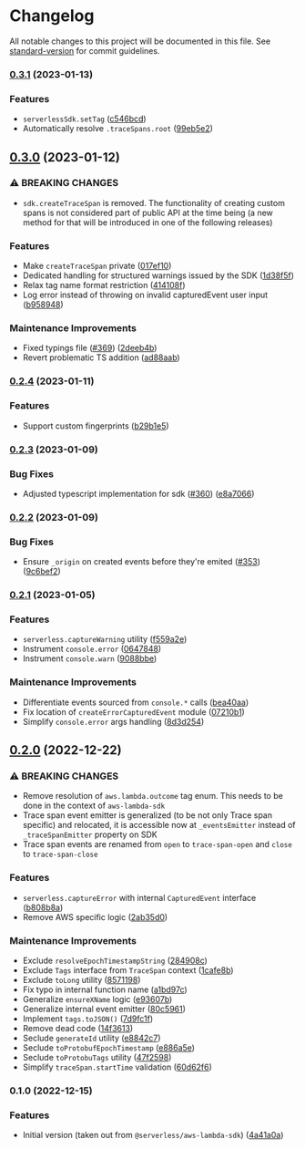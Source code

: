 # Changelog

All notable changes to this project will be documented in this file. See [standard-version](https://github.com/conventional-changelog/standard-version) for commit guidelines.

### [0.3.1](https://github.com/serverless/console/compare/@serverless/sdk@0.3.0...@serverless/sdk@0.3.1) (2023-01-13)

### Features

- `serverlessSdk.setTag` ([c546bcd](https://github.com/serverless/console/commit/c546bcd85bc8ee6d77926ad655c2696eea270ef1))
- Automatically resolve `.traceSpans.root` ([99eb5e2](https://github.com/serverless/console/commit/99eb5e2f20cd60c3e99c75d7e33e70845ef7f9b2))

## [0.3.0](https://github.com/serverless/console/compare/@serverless/sdk@0.2.4...@serverless/sdk@0.3.0) (2023-01-12)

### ⚠ BREAKING CHANGES

- `sdk.createTraceSpan` is removed. The functionality of creating custom spans is not considered part of public API at the time being (a new method for that will be introduced in one of the following releases)

### Features

- Make `createTraceSpan` private ([017ef10](https://github.com/serverless/console/commit/017ef109c1f6ad23adb6b020121b41a4ca539d35))
- Dedicated handling for structured warnings issued by the SDK ([1d38f5f](https://github.com/serverless/console/commit/1d38f5f59e435139ad7fac3c27f30e861cc3fdf2))
- Relax tag name format restriction ([414108f](https://github.com/serverless/console/commit/414108f57dbeb7189c000fb20bc0ac177e85bbfb))
- Log error instead of throwing on invalid capturedEvent user input ([b958948](https://github.com/serverless/console/commit/b958948fa7396a3e26a16606b2bcd98c652bb4fa))

### Maintenance Improvements

- Fixed typings file ([#369](https://github.com/serverless/console/issues/369)) ([2deeb4b](https://github.com/serverless/console/commit/2deeb4b49b196eadde6ca85fc87f7fb9c00f453c))
- Revert problematic TS addition ([ad88aab](https://github.com/serverless/console/commit/ad88aab5c2ff39429ddbe56804c34192e1b3b4d0))

### [0.2.4](https://github.com/serverless/console/compare/@serverless/sdk@0.2.3...@serverless/sdk@0.2.4) (2023-01-11)

### Features

- Support custom fingerprints ([b29b1e5](https://github.com/serverless/console/commit/b29b1e5bb430a8909dc77d536602b8986c904d3b))

### [0.2.3](https://github.com/serverless/console/compare/@serverless/sdk@0.2.2...@serverless/sdk@0.2.3) (2023-01-09)

### Bug Fixes

- Adjusted typescript implementation for sdk ([#360](https://github.com/serverless/console/issues/360)) ([e8a7066](https://github.com/serverless/console/commit/e8a7066b7c02833a00d38aa8b8456d0e26b417a9))

### [0.2.2](https://github.com/serverless/console/compare/@serverless/sdk@0.2.1...@serverless/sdk@0.2.2) (2023-01-09)

### Bug Fixes

- Ensure `_origin` on created events before they're emited ([#353](https://github.com/serverless/console/issues/353)) ([9c6bef2](https://github.com/serverless/console/commit/9c6bef28c57c41cb838ee0c95733809882f7150d))

### [0.2.1](https://github.com/serverless/console/compare/@serverless/sdk@0.2.0...@serverless/sdk@0.2.1) (2023-01-05)

### Features

- `serverless.captureWarning` utility ([f559a2e](https://github.com/serverless/console/commit/f559a2ed11301cdb6b7f9a9577ff22f804eac881))
- Instrument `console.error` ([0647848](https://github.com/serverless/console/commit/0647848572a0c5a8405fe29c289487bda2d476d5))
- Instrument `console.warn` ([9088bbe](https://github.com/serverless/console/commit/9088bbe1ba8e18649d0d5cce9867090275ef7a3f))

### Maintenance Improvements

- Differentiate events sourced from `console.*` calls ([bea40aa](https://github.com/serverless/console/commit/bea40aa8f7fd234c70f0b9e7e59c1c9b8304190a))
- Fix location of `createErrorCapturedEvent` module ([07210b1](https://github.com/serverless/console/commit/07210b121957658b6f854a82dd6a652e1401bcb3))
- Simplify `console.error` args handling ([8d3d254](https://github.com/serverless/console/commit/8d3d254a046b8ed65251526b11a994393c871257))

## [0.2.0](https://github.com/serverless/console/compare/@serverless/sdk@0.1.0...@serverless/sdk@0.2.0) (2022-12-22)

### ⚠ BREAKING CHANGES

- Remove resolution of `aws.lambda.outcome` tag enum. This needs to be done in the context of `aws-lambda-sdk`
- Trace span event emitter is generalized (to be not only Trace span specific) and relocated, it is accessible now at `_eventsEmitter` instead of `_traceSpanEmitter` property on SDK
- Trace span events are renamed from `open` to `trace-span-open` and `close` to `trace-span-close`

### Features

- `serverless.captureError` with internal `CapturedEvent` interface ([b808b8a](https://github.com/serverless/console/commit/b808b8aecb29e862a5b13365b2a6160f169a6cdd))
- Remove AWS specific logic ([2ab35d0](https://github.com/serverless/console/commit/2ab35d0961b59191acbc090df21c4c0ada736c04))

### Maintenance Improvements

- Exclude `resolveEpochTimestampString` ([284908c](https://github.com/serverless/console/commit/284908ced51271bafd81f23777dcf03e609330a8))
- Exclude `Tags` interface from `TraceSpan` context ([1cafe8b](https://github.com/serverless/console/commit/1cafe8b976fd67394cb25ea1f1e3ad6038586c1c))
- Exclude `toLong` utility ([8571198](https://github.com/serverless/console/commit/8571198206d8bb8a9523ef5b103b7353c815c78c))
- Fix typo in internal function name ([a1bd97c](https://github.com/serverless/console/commit/a1bd97c06d52f0faba99f93e81552fa5ca6f18c4))
- Generalize `ensureXName` logic ([e93607b](https://github.com/serverless/console/commit/e93607b91452fc5f4ad8f068c79755a2c90fe3dd))
- Generalize internal event emitter ([80c5961](https://github.com/serverless/console/commit/80c5961a981959f5fce060a9e882fd6c952b8ddf))
- Implement `tags.toJSON()` ([7d9fc1f](https://github.com/serverless/console/commit/7d9fc1f619c005a9e99628fa310a7d38a8af2d5c))
- Remove dead code ([14f3613](https://github.com/serverless/console/commit/14f3613c73788885f627f36be483b2ec574bd486))
- Seclude `generateId` utility ([e8842c7](https://github.com/serverless/console/commit/e8842c734714cb6c21b598b6d4f088f4769d5f5a))
- Seclude `toProtobufEpochTimestamp` ([e886a5e](https://github.com/serverless/console/commit/e886a5e88e2c6e2f8496d48df1d433cb4018b66b))
- Seclude `toProtobuTags` utility ([47f2598](https://github.com/serverless/console/commit/47f2598a8dd15a05cd8f3dc69964536c02f531a4))
- Simplify `traceSpan.startTime` validation ([60d62f6](https://github.com/serverless/console/commit/60d62f66daa5914066722686215ad09d40427af4))

### 0.1.0 (2022-12-15)

### Features

- Initial version (taken out from `@serverless/aws-lambda-sdk`) ([4a41a0a](https://github.com/serverless/console/commit/4a41a0af11996c8c8fb83ebdbe3d96fb243998c9))
